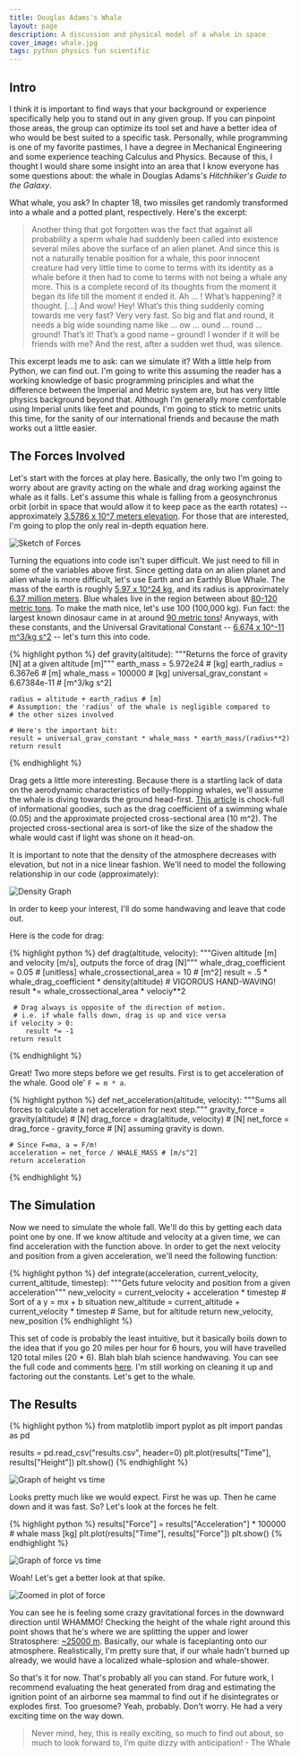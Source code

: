 ```yaml
---
title: Douglas Adams's Whale
layout: page
description: A discussion and physical model of a whale in space
cover_image: whale.jpg
tags: python physics fun scientific
---
```


## Intro

I think it is important to find ways that your background or experience specifically help you to stand out in any given group.  If you can pinpoint those areas, the group can optimize its tool set and have a better idea of who would be best suited to a specific task.  Personally, while programming is one of my favorite pastimes, I have a degree in Mechanical Engineering and some experience teaching Calculus and Physics.  Because of this, I thought I would share some insight into an area that I know everyone has some questions about: the whale in Douglas Adams's *Hitchhiker's Guide to the Galaxy*.

What whale, you ask?  In chapter 18, two missiles get randomly transformed into a whale and a potted plant, respectively.  Here's the excerpt:

> Another thing that got forgotten was the fact that against all probability a sperm whale had suddenly been called into existence several miles above the surface of an alien planet.
> And since this is not a naturally tenable position for a whale, this poor innocent creature had very little time to come to terms with its identity as a whale before it then had to come to terms with not being a whale any more.
> This is a complete record of its thoughts from the moment it began its life till the moment it ended it.
> Ah … ! What’s happening? it thought.
> [...]
> And wow! Hey! What’s this thing suddenly coming towards me very fast? Very very fast. So big and flat and round, it needs a big wide sounding name like … ow … ound … round … ground! That’s it! That’s a good name – ground!
> I wonder if it will be friends with me?
> And the rest, after a sudden wet thud, was silence.

This excerpt leads me to ask: can we simulate it?  With a little help from Python, we can find out.  I'm going to write this assuming the reader has a working knowledge of basic programming principles and what the difference between the Imperial and Metric system are, but has very little physics background beyond that.  Although I'm generally more comfortable using Imperial units like feet and pounds, I'm going to stick to metric units this time, for the sanity of our international friends and because the math works out a little easier.

## The Forces Involved

Let's start with the forces at play here.  Basically, the only two I'm going to worry about are gravity acting on the whale and drag working against the whale as it falls.  Let's assume this whale is falling from a geosynchronus orbit (orbit in space that would allow it to keep pace as the earth rotates) -- approximately [3.5786 x 10^7 meters elevation](https://en.wikipedia.org/wiki/Geostationary_orbit).  For those that are interested, I'm going to plop the only real in-depth equation here.

![Sketch of Forces](/img/whale-sketch.JPG)

Turning the equations into code isn't super difficult.  We just need to fill in some of the variables above first.  Since getting data on an alien planet and alien whale is more difficult, let's use Earth and an Earthly Blue Whale.  The mass of the earth is roughly [5.97 x 10^24 kg](https://en.wikipedia.org/wiki/Earth), and its radius is approximately [6.37 million meters](https://en.wikipedia.org/wiki/Earth).  Blue whales live in the region between about [80-120 metric tons](https://en.wikipedia.org/wiki/Blue_whale).  To make the math nice, let's use 100 (100,000 kg).  Fun fact: the largest known dinosaur came in at around [90 metric tons](https://en.wikipedia.org/wiki/Blue_whale)!  Anyways, with these constants, and the Universal Gravitational Constant -- [6.674 x 10^-11 m^3/kg s^2](https://en.wikipedia.org/wiki/Gravitational_constant) -- let's turn this into code.

{% highlight python %}
def gravity(altitude):
    """Returns the force of gravity [N] at a given altitude [m]"""
    earth_mass = 5.972e24 # [kg]
    earth_radius = 6.367e6 # [m]
    whale_mass = 100000 # [kg]
    universal_grav_constant = 6.67384e-11 # [m^3/kg s^2]

    radius = altitude + earth_radius # [m]
    # Assumption: the 'radius' of the whale is negligible compared to
    # the other sizes involved

    # Here's the important bit:
    result = universal_grav_constant * whale_mass * earth_mass/(radius**2)
    return result
{% endhighlight %}

Drag gets a little more interesting.  Because there is a startling lack of data on the aerodynamic characteristics of belly-flopping whales, we'll assume the whale is diving towards the ground head-first.  [This article](http://jeb.biologists.org/content/jexbio/214/1/131.full.pdf) is chock-full of informational goodies, such as the drag coefficient of a swimming whale (0.05) and the approximate projected cross-sectional area (10 m^2).  The projected cross-sectional area is sort-of like the size of the shadow the whale would cast if light was shone on it head-on.

It is important to note that the density of the atmosphere decreases with elevation, but not in a nice linear fashion.  We'll need to model the following relationship in our code (approximately):

![Density Graph](/img/whale-density.gif)

In order to keep your interest, I'll do some handwaving and leave that code out.

Here is the code for drag:

{% highlight python %}
def drag(altitude, velocity):
    """Given altitude [m] and velocity [m/s], outputs the force of drag [N]"""
    whale_drag_coefficient = 0.05 # [unitless]
    whale_crossectional_area = 10 # [m^2]
    result = .5 * whale_drag_coefficient * density(altitude) # VIGOROUS HAND-WAVING!
    result *= whale_crossectional_area * velociy**2

     # Drag always is opposite of the direction of motion.
     # i.e. if whale falls down, drag is up and vice versa
    if velocity > 0:
        result *= -1
    return result
{% endhighlight %}

Great!  Two more steps before we get results.  First is to get acceleration of the whale.  Good ole' `F = m * a`.  

{% highlight python %}
def net_acceleration(altitude, velocity):
    """Sums all forces to calculate a net acceleration for next step."""
    gravity_force = gravity(altitude) # [N]
    drag_force = drag(altitude, velocity) # [N]
    net_force = drag_force - gravity_force # [N] assuming gravity is down.
    
    # Since F=ma, a = F/m!
    acceleration = net_force / WHALE_MASS # [m/s^2]
    return acceleration
{% endhighlight %}

## The Simulation

Now we need to simulate the whole fall.  We'll do this by getting each data point one by one.  If we know altitude and velocity at a given time, we can find acceleration with the function above.  In order to get the next velocity and position from a given acceleration, we'll need the following function:

{% highlight python %}
def integrate(acceleration, current_velocity, current_altitude, timestep):
    """Gets future velocity and position from a given acceleration"""
    new_velocity = current_velocity + acceleration * timestep # Sort of a y = mx + b situation
    new_altitude = current_altitude + current_velocity * timestep # Same, but for altitude
    return new_velocity, new_position 
{% endhighlight %}

This set of code is probably the least intuitive, but it basically boils down to the idea that if you go 20 miles per hour for 6 hours, you will have travelled 120 total miles (20 * 6).  Blah blah blah science handwaving.  You can see the full code and comments [here](https://github.com/rpalo/whale-drop).  I'm still working on cleaning it up and factoring out the constants.  Let's get to the whale.

## The Results

{% highlight python %}
from matplotlib import pyplot as plt
import pandas as pd

results = pd.read_csv("results.csv", header=0)
plt.plot(results["Time"], results["Height"])
plt.show()
{% endhighlight %}

![Graph of height vs time](/img/whale-height-plot.png)

Looks pretty much like we would expect.  First he was up.  Then he came down and it was fast.  So?  Let's look at the forces he felt.

{% highlight python %}
results["Force"] = results["Acceleration"] * 100000 # whale mass [kg]
plt.plot(results["Time"], results["Force"])
plt.show()
{% endhighlight %}

![Graph of force vs time](/img/whale-force-time-plot.png)

Woah!  Let's get a better look at that spike.

![Zoomed in plot of force](/img/whale-force-impact.png)

You can see he is feeling some crazy gravitational forces in the downward direction until WHAMMO!  Checking the height of the whale right around this point shows that he's where we are splitting the upper and lower Stratosphere: [~25000 m](https://www.grc.nasa.gov/WWW/K-12/airplane/atmosmet.html).  Basically, our whale is faceplanting onto our atmosphere.  Realistically, I'm pretty sure that, if our whale hadn't burned up already, we would have a localized whale-splosion and whale-shower.  

So that's it for now.  That's probably all you can stand.  For future work, I recommend evaluating the heat generated from drag and estimating the ignition point of an airborne sea mammal to find out if he disintegrates or explodes first.  Too gruesome?  Yeah, probably.  Don't worry.  He had a very exciting time on the way down.

> Never mind, hey, this is really exciting, so much to find out about, so much to look forward to, I’m quite dizzy with anticipation! - The Whale